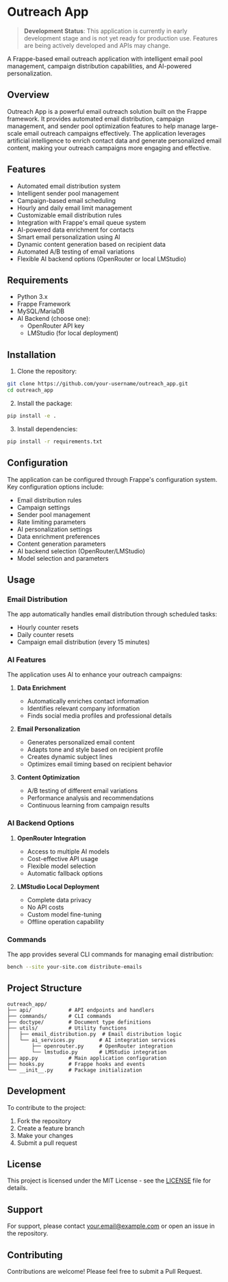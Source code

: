 # Outreach App

> **Development Status**: This application is currently in early development stage and is not yet ready for production use. Features are being actively developed and APIs may change.

A Frappe-based email outreach application with intelligent email pool management, campaign distribution capabilities, and AI-powered personalization.

## Overview

Outreach App is a powerful email outreach solution built on the Frappe framework. It provides automated email distribution, campaign management, and sender pool optimization features to help manage large-scale email outreach campaigns effectively. The application leverages artificial intelligence to enrich contact data and generate personalized email content, making your outreach campaigns more engaging and effective.

## Features

- Automated email distribution system
- Intelligent sender pool management
- Campaign-based email scheduling
- Hourly and daily email limit management
- Customizable email distribution rules
- Integration with Frappe's email queue system
- AI-powered data enrichment for contacts
- Smart email personalization using AI
- Dynamic content generation based on recipient data
- Automated A/B testing of email variations
- Flexible AI backend options (OpenRouter or local LMStudio)

## Requirements

- Python 3.x
- Frappe Framework
- MySQL/MariaDB
- AI Backend (choose one):
  - OpenRouter API key
  - LMStudio (for local deployment)

## Installation

1. Clone the repository:
```bash
git clone https://github.com/your-username/outreach_app.git
cd outreach_app
```

2. Install the package:
```bash
pip install -e .
```

3. Install dependencies:
```bash
pip install -r requirements.txt
```

## Configuration

The application can be configured through Frappe's configuration system. Key configuration options include:

- Email distribution rules
- Campaign settings
- Sender pool management
- Rate limiting parameters
- AI personalization settings
- Data enrichment preferences
- Content generation parameters
- AI backend selection (OpenRouter/LMStudio)
- Model selection and parameters

## Usage

### Email Distribution

The app automatically handles email distribution through scheduled tasks:
- Hourly counter resets
- Daily counter resets
- Campaign email distribution (every 15 minutes)

### AI Features

The application uses AI to enhance your outreach campaigns:

1. **Data Enrichment**
   - Automatically enriches contact information
   - Identifies relevant company information
   - Finds social media profiles and professional details

2. **Email Personalization**
   - Generates personalized email content
   - Adapts tone and style based on recipient profile
   - Creates dynamic subject lines
   - Optimizes email timing based on recipient behavior

3. **Content Optimization**
   - A/B testing of different email variations
   - Performance analysis and recommendations
   - Continuous learning from campaign results

### AI Backend Options

1. **OpenRouter Integration**
   - Access to multiple AI models
   - Cost-effective API usage
   - Flexible model selection
   - Automatic fallback options

2. **LMStudio Local Deployment**
   - Complete data privacy
   - No API costs
   - Custom model fine-tuning
   - Offline operation capability

### Commands

The app provides several CLI commands for managing email distribution:

```bash
bench --site your-site.com distribute-emails
```

## Project Structure

```
outreach_app/
├── api/            # API endpoints and handlers
├── commands/       # CLI commands
├── doctype/        # Document type definitions
├── utils/          # Utility functions
│   ├── email_distribution.py  # Email distribution logic
│   └── ai_services.py        # AI integration services
│       ├── openrouter.py     # OpenRouter integration
│       └── lmstudio.py       # LMStudio integration
├── app.py          # Main application configuration
├── hooks.py        # Frappe hooks and events
└── __init__.py     # Package initialization
```

## Development

To contribute to the project:

1. Fork the repository
2. Create a feature branch
3. Make your changes
4. Submit a pull request

## License

This project is licensed under the MIT License - see the [LICENSE](LICENSE) file for details.

## Support

For support, please contact your.email@example.com or open an issue in the repository.

## Contributing

Contributions are welcome! Please feel free to submit a Pull Request.
